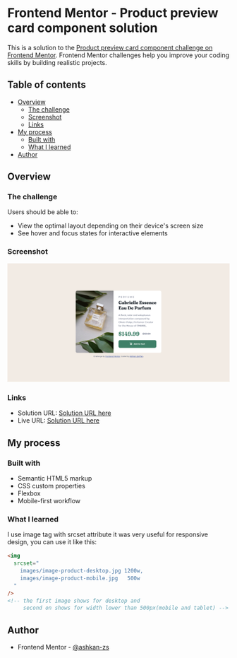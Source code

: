 # Frontend Mentor - Product preview card component solution

This is a solution to the [Product preview card component challenge on Frontend Mentor](https://www.frontendmentor.io/challenges/product-preview-card-component-GO7UmttRfa). Frontend Mentor challenges help you improve your coding skills by building realistic projects.

## Table of contents

- [Overview](#overview)
  - [The challenge](#the-challenge)
  - [Screenshot](#screenshot)
  - [Links](#links)
- [My process](#my-process)
  - [Built with](#built-with)
  - [What I learned](#what-i-learned)
- [Author](#author)

## Overview

### The challenge

Users should be able to:

- View the optimal layout depending on their device's screen size
- See hover and focus states for interactive elements

### Screenshot

![](./screenshot.png)

### Links

- Solution URL: [Solution URL here](https://www.frontendmentor.io/solutions/product-preview-card-component-HkcKs4DLBd)
- Live URL: [Solution URL here](https://aesthetic-tiramisu-42cc46.netlify.app/)

## My process

### Built with

- Semantic HTML5 markup
- CSS custom properties
- Flexbox
- Mobile-first workflow

### What I learned

I use image tag with srcset attribute it was very useful for responsive design, you can use it like this:

```html
<img
  srcset="
    images/image-product-desktop.jpg 1200w,
    images/image-product-mobile.jpg   500w
  "
/>
<!-- the first image shows for desktop and
     second on shows for width lower than 500px(mobile and tablet) -->
```

## Author

- Frontend Mentor - [@ashkan-zs](https://www.frontendmentor.io/profile/ashkan-zs)
